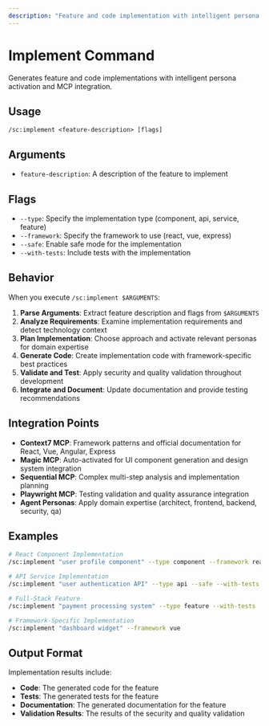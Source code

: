 ```yaml
---
description: "Feature and code implementation with intelligent persona activation and MCP integration"
---
```


# Implement Command

Generates feature and code implementations with intelligent persona activation and MCP integration.

## Usage

```
/sc:implement <feature-description> [flags]
```

## Arguments

- `feature-description`: A description of the feature to implement

## Flags
- `--type`: Specify the implementation type (component, api, service, feature)
- `--framework`: Specify the framework to use (react, vue, express)
- `--safe`: Enable safe mode for the implementation
- `--with-tests`: Include tests with the implementation

## Behavior

When you execute `/sc:implement $ARGUMENTS`:

1. **Parse Arguments**: Extract feature description and flags from `$ARGUMENTS`
2. **Analyze Requirements**: Examine implementation requirements and detect technology context
3. **Plan Implementation**: Choose approach and activate relevant personas for domain expertise
4. **Generate Code**: Create implementation code with framework-specific best practices
5. **Validate and Test**: Apply security and quality validation throughout development
6. **Integrate and Document**: Update documentation and provide testing recommendations

## Integration Points

- **Context7 MCP**: Framework patterns and official documentation for React, Vue, Angular, Express
- **Magic MCP**: Auto-activated for UI component generation and design system integration
- **Sequential MCP**: Complex multi-step analysis and implementation planning
- **Playwright MCP**: Testing validation and quality assurance integration
- **Agent Personas**: Apply domain expertise (architect, frontend, backend, security, qa)

## Examples

```bash
# React Component Implementation
/sc:implement "user profile component" --type component --framework react

# API Service Implementation
/sc:implement "user authentication API" --type api --safe --with-tests

# Full-Stack Feature
/sc:implement "payment processing system" --type feature --with-tests

# Framework-Specific Implementation
/sc:implement "dashboard widget" --framework vue
```

## Output Format

Implementation results include:
- **Code**: The generated code for the feature
- **Tests**: The generated tests for the feature
- **Documentation**: The generated documentation for the feature
- **Validation Results**: The results of the security and quality validation
